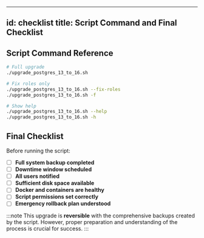 <!-- removing this for now we might need to add this back later - 02/09/25 -->

---
id: checklist
title: Script Command and Final Checklist 
---

## Script Command Reference

```bash
# Full upgrade
./upgrade_postgres_13_to_16.sh

# Fix roles only
./upgrade_postgres_13_to_16.sh --fix-roles
./upgrade_postgres_13_to_16.sh -f

# Show help
./upgrade_postgres_13_to_16.sh --help
./upgrade_postgres_13_to_16.sh -h
```

## Final Checklist

Before running the script:
- [ ] **Full system backup completed**
- [ ] **Downtime window scheduled**
- [ ] **All users notified**
- [ ] **Sufficient disk space available**
- [ ] **Docker and containers are healthy**
- [ ] **Script permissions set correctly**
- [ ] **Emergency rollback plan understood**

:::note
This upgrade is **reversible** with the comprehensive backups created by the script. However, proper preparation and understanding of the process is crucial for success.
:::